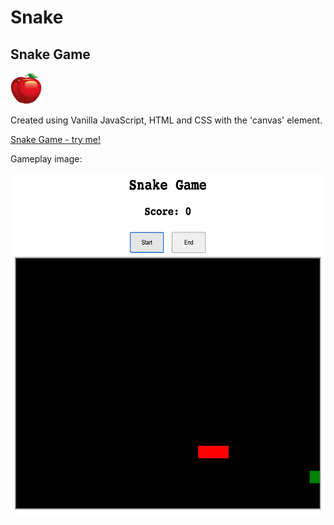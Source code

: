 # Snake
<h2>Snake Game</h2> <img src="apple.png" alt="apple image" width="50px" height="50px">

Created using Vanilla JavaScript, HTML and CSS with the 'canvas' element.

[Snake Game - try me!](https://odednir.github.io/Snake/)

Gameplay image:

<img src="gameplay.png" alt="gameplay image" width="622px" height="550px">